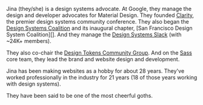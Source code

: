 Jina (they/she) is a design systems advocate. At Google, they manage the design and developer advocates for Material Design. They founded [Clarity][], the premier design systems community conference. They also began the [Design Systems Coalition][] and its inaugural chapter, [San Francisco Design System Coalition][]. And they manage the [Design Systems Slack][] (with ~24K+ members).

They also co-chair the [Design Tokens Community Group][]. And on the [Sass][] core team, they lead the brand and website design and development.

Jina has been making websites as a hobby for about 28 years. They've worked professionally in the industry for 21 years (18 of those years working with design systems).

They have been said to be one of the most cheerful goths.

[clarity]: https://www.clarityconf.com/
[design systems coalition]: http://coalition.design.systems/
[design systems slack]: http://slack.design.systems/
[design tokens community group]: https://www.designtokens.org/
[san francisco design systems coalition]: https://www.sfdsc.co/
[sass]: https://sass-lang.com/
